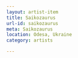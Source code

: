 ```yaml
---
layout: artist-item
title: Saikozaurus
url-id: saikozaurus
meta: Saikozaurus
location: Odesa, Ukraine
category: artists

---
```



